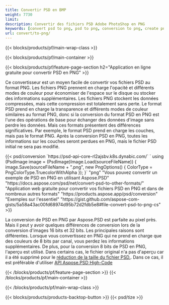 ```yaml
---
title: Convertir PSD en BMP
weight: 7730
limit: 
description: Convertir des fichiers PSD Adobe PhotoShop en PNG
keywords: [convert psd to png, psd to png, conversion to png, create png from psd, print psd as png]
url: convert/to-png/
---
```


{{< blocks/products/pf/main-wrap-class >}}

{{< blocks/products/pf/main-container >}}

{{< blocks/products/pf/feature-page-section h2="Application en ligne gratuite pour convertir PSD en PNG" >}}
<p>Ce convertisseur est un moyen facile de convertir vos fichiers PSD au format PNG. Les fichiers PNG prennent en charge l'opacité et différents modes de couleur pour économiser de l'espace sur le disque ou stocker des informations supplémentaires. Les fichiers PNG stockent les données compressées, mais cette compression est totalement sans perte. Le format PSD prend en charge la transparence et différents modes de couleur similaires au format PNG, donc si la conversion du format PSD en PNG est l'une des opérations de base pour échanger des données d'image sans perdre les données. Mais ces formats présentent des différences significatives. Par exemple, le format PSD prend en charge les couches, mais pas le format PNG. Après la conversion PSD en PNG, toutes les informations sur les couches seront perdues en PNG, mais le fichier PSD initial ne sera pas modifié.</p>
{{< psd/conversion `https://psd-api-core-rl2ajsbv.k8s.dynabic.com/` 
`    using (PsdImage image = (PsdImage)Image.Load(sourceFileName))
    {
        image.Save(sourceFileName + ".png",  new PngOptions() {  ColorType = PngColorType.TruecolorWithAlpha });
    }` 
	"png" 
"Vous pouvez convertir un exemple de PSD en PNG en utilisant Aspose.PSD"  "https://docs.aspose.com/psd/net/convert-psd-to-other-formats/" 
"Application web gratuite pour convertir vos fichiers PSD en PNG et dans de nombreux autres formats" "https://products.aspose.app/psd/conversion" 
"Exemples sur l'essentiel" "https://gist.github.com/aspose-com-gists/5a58a43ac00fd68974d95b72d2fdb5e8#file-convert-psd-to-png-cs" >}}
<p>La conversion de PSD en PNG par Aspose.PSD est parfaite au pixel près. Mais il peut y avoir quelques différences de conversion lors de la conversion d'images 16 bits et 32 bits. Les principales raisons sont différentes. Lorsque vous convertissez en PNG qui ne prend en charge que des couleurs de 8 bits par canal, vous perdez les informations supplémentaires. De plus, pour la conversion 8 bits de PSD en PNG, l'aperçu est utilisé. Dans certains cas, le fichier original n'a pas d'aperçu car il a été supprimé pour le <a href="/psd/reduce-size">réduction de la taille du fichier PSD.</a>. Dans ce cas, il est préférable d'utiliser <a href="/psd">API Aspose.PSD High-Code</a></p>
{{< /blocks/products/pf/feature-page-section >}}
{{< /blocks/products/pf/main-container >}}


{{< /blocks/products/pf/main-wrap-class >}}

{{< blocks/products/products-backtop-button >}}
{{< psd/tize >}}
